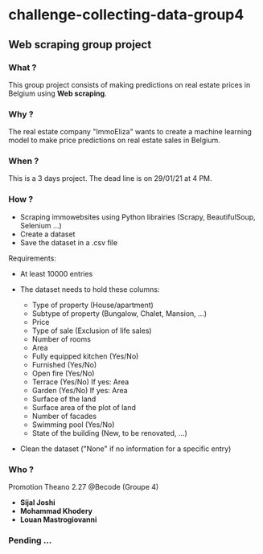 # challenge-collecting-data-group4
## Web scraping group project


### What ?
This group project consists of making predictions on real estate prices in Belgium using **Web scraping**.


### Why ?

The real estate company "ImmoEliza" wants to create a machine learning model to make price predictions on real estate sales in Belgium.


### When ?

This is a 3 days project. The dead line is on 29/01/21 at 4 PM.

### How ?

- Scraping immowebsites using Python librairies (Scrapy, BeautifulSoup, Selenium ...)
- Create a dataset
- Save the dataset in a .csv file

Requirements:

- At least 10000 entries
- The dataset needs to hold these columns:

    
    * Type of property (House/apartment)
    * Subtype of property (Bungalow, Chalet, Mansion, ...)
    * Price
    * Type of sale (Exclusion of life sales)
    * Number of rooms
    * Area
    * Fully equipped kitchen (Yes/No)
    * Furnished (Yes/No)
    * Open fire (Yes/No)
    * Terrace (Yes/No)
        If yes: Area
    * Garden (Yes/No)
        If yes: Area
    * Surface of the land
    * Surface area of the plot of land
    * Number of facades
    * Swimming pool (Yes/No)
   *  State of the building (New, to be renovated, ...)
   
- Clean the dataset ("None" if no information for a specific entry)


### Who ?

Promotion Theano 2.27 @Becode (Groupe 4)

- **Sijal Joshi**
- **Mohammad Khodery**
- **Louan Mastrogiovanni**


### Pending ...
